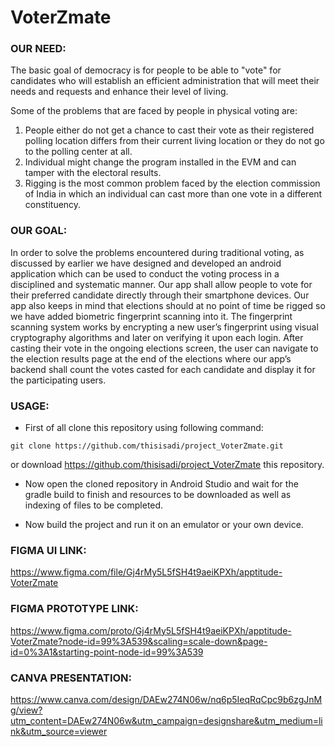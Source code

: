 # VoterZmate

### **OUR NEED:**

The basic goal of democracy is for people to be able to "vote" for candidates who will establish an efficient administration that will meet their needs and requests and enhance their level of living. 

Some of the problems that are faced by people in physical voting are:

1. People either do not get a chance to cast their vote as their registered polling location differs from their current living location or they do not go to the polling center at all.
1. Individual might change the program installed in the EVM and can tamper with the electoral results.
1. Rigging is the most common problem faced by the election commission of India in which an individual can cast more than one vote in a different constituency.

### **OUR GOAL:**

In order to solve the problems encountered during traditional voting, as discussed by earlier we have designed and developed an android application which can be used to conduct the voting process in a disciplined and systematic manner. Our app shall allow people to vote for their preferred candidate directly through their smartphone devices. Our app also keeps in mind that elections should at no point of time be rigged so we have added biometric fingerprint scanning into it. The fingerprint scanning system works by encrypting a new user’s fingerprint using visual cryptography algorithms and later on verifying it upon each login. After casting their vote in the ongoing elections screen, the user can navigate to the election results page at the end of the elections where our app’s backend shall count the votes casted for each candidate and display it for the participating users.

### **USAGE:**

- First of all clone this repository using following command:

```git clone https://github.com/thisisadi/project_VoterZmate.git```

or download https://github.com/thisisadi/project_VoterZmate this repository.


- Now open the cloned repository in Android Studio and wait for the gradle build to finish and resources to be downloaded as well as indexing of files to be completed. 


- Now build the project and run it on an emulator or your own device.


### **FIGMA UI LINK:**
https://www.figma.com/file/Gj4rMy5L5fSH4t9aeiKPXh/apptitude-VoterZmate

### **FIGMA PROTOTYPE LINK:**
https://www.figma.com/proto/Gj4rMy5L5fSH4t9aeiKPXh/apptitude-VoterZmate?node-id=99%3A539&scaling=scale-down&page-id=0%3A1&starting-point-node-id=99%3A539

### **CANVA PRESENTATION:**
https://www.canva.com/design/DAEw274N06w/nq6p5IeqRqCpc9b6zgJnMg/view?utm_content=DAEw274N06w&utm_campaign=designshare&utm_medium=link&utm_source=viewer
